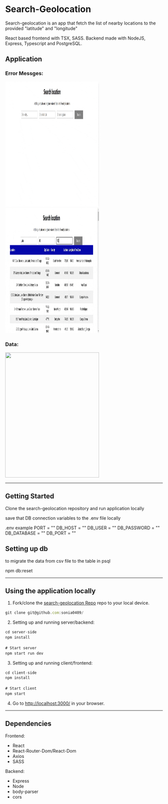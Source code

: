 # Search-Geolocation

Search-geolocation is an app that fetch the list of nearby locations to the provided "latitude" and "longitude"

React based frontend with TSX, SASS. Backend made with NodeJS, Express, Typescript and PostgreSQL.


## Application
### Error Messges:
<img src="https://github.com/sonia0409/search-geolocation/blob/main/docs/ErrorMessages.gif" width="300" height="400" />
<img src="https://github.com/sonia0409/search-geolocation/blob/main/docs/stringLatLonError.gif" width="300" height="400" />


### Data:

<img src="https://github.com/sonia0409/search-geolocation/blob/main/docs/locations.gif" width="300" height="400" />



___
## Getting Started


Clone the search-geolocation repository and run application locally

save that DB connection variables to the .env file locally

.env example
PORT = ""
DB_HOST = "" 
DB_USER = ""
DB_PASSWORD = "" 
DB_DATABASE = ""
DB_PORT = ""

## Setting up db
to migrate the data from csv file to the table in psql

npm db:reset 

___

## Using the application locally

1. Fork/clone the [search-geolocation Repo](https://github.com/sonia0409/) repo to your local device.

```js
git clone git@github.com:sonia0409/
```

2. Setting up and running server/backend:
```js
cd server-side
npm install

# Start server
npm start run dev
```

3. Setting up and running client/frontend:
```js
cd client-side
npm install

# Start client
npm start
```

4. Go to <http://localhost:3000/> in your browser.

___
## Dependencies

Frontend:
- React
- React-Router-Dom/React-Dom
- Axios
- SASS

Backend:
- Express
- Node
- body-parser
- cors